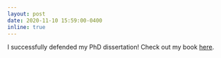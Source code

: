 ```yaml
---
layout: post
date: 2020-11-10 15:59:00-0400
inline: true
---
```


I successfully defended my PhD dissertation! Check out my book <a href="https://marziehf.github.io/assets/pdf/Thesis.pdf" target="blank">here</a>.
